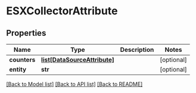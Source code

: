 # ESXCollectorAttribute

## Properties
Name | Type | Description | Notes
------------ | ------------- | ------------- | -------------
**counters** | [**list[DataSourceAttribute]**](DataSourceAttribute.md) |  | [optional] 
**entity** | **str** |  | [optional] 

[[Back to Model list]](../README.md#documentation-for-models) [[Back to API list]](../README.md#documentation-for-api-endpoints) [[Back to README]](../README.md)


